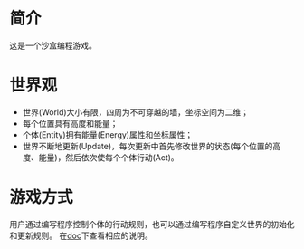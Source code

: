 # 简介
这是一个沙盒编程游戏。

# 世界观
* 世界(World)大小有限，四周为不可穿越的墙，坐标空间为二维；
* 每个位置具有高度和能量；
* 个体(Entity)拥有能量(Energy)属性和坐标属性；
* 世界不断地更新(Update)，每次更新中首先修改世界的状态(每个位置的高度、能量)，然后依次使每个个体行动(Act)。

# 游戏方式
用户通过编写程序控制个体的行动规则，也可以通过编写程序自定义世界的初始化和更新规则。
在[doc](https://github.com/faultrit/DigitalWorld/tree/master/doc)下查看相应的说明。
